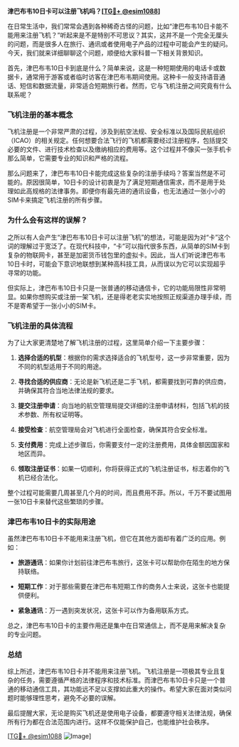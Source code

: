 **津巴布韦10日卡可以注册飞机吗？[[TG💪+ @esim1088](https://t.me/s/esim1088)]**

在日常生活中，我们常常会遇到各种稀奇古怪的问题，比如“津巴布韦10日卡能不能用来注册飞机？”听起来是不是特别不可思议？其实，这并不是一个完全无厘头的问题，而是很多人在旅行、通讯或者使用电子产品的过程中可能会产生的疑问。今天，我们就来详细聊聊这个问题，顺便给大家科普一下相关背景知识。

首先，津巴布韦10日卡到底是什么？简单来说，这是一种短期使用的电话卡或数据卡，通常用于游客或者临时访客在津巴布韦期间使用。这种卡一般支持语音通话、短信和数据流量，非常适合短期旅行者。然而，它与飞机注册之间究竟有什么联系呢？

### 飞机注册的基本概念

飞机注册是一个非常严肃的过程，涉及到航空法规、安全标准以及国际民航组织（ICAO）的相关规定。任何想要合法飞行的飞机都需要经过注册程序，包括提交必要的文件、进行技术检查以及缴纳相应的费用等。这个过程并不像买一张手机卡那么简单，它需要专业的知识和严格的流程。

那么问题来了，津巴布韦10日卡能完成这些复杂的注册手续吗？答案当然是不可能的。原因很简单，10日卡的设计初衷是为了满足短期通信需求，而不是用于处理如此高规格的法律事务。即便你有最先进的通讯设备，也无法通过一张小小的SIM卡来搞定飞机注册的所有步骤。

### 为什么会有这样的误解？

之所以有人会产生“津巴布韦10日卡可以注册飞机”的想法，可能是因为对“卡”这个词的理解过于宽泛了。在现代科技中，“卡”可以指代很多东西，从简单的SIM卡到复杂的物联网卡，甚至是加密货币钱包里的虚拟卡。因此，当人们听说津巴布韦10日卡时，可能会下意识地联想到某种高科技工具，从而误以为它可以实现超乎寻常的功能。

但实际上，津巴布韦10日卡只是一张普通的移动通信卡，它的功能局限性非常明显。如果你想购买或注册一架飞机，还是得老老实实地按照正规渠道办理手续，而不是寄希望于一张小小的SIM卡。

### 飞机注册的具体流程

为了让大家更清楚地了解飞机注册的过程，这里简单介绍一下主要步骤：

1. **选择合适的机型**：根据你的需求选择适合的飞机型号，这一步非常重要，因为不同的机型适用于不同的用途。
   
2. **寻找合适的供应商**：无论是新飞机还是二手飞机，都需要找到可靠的供应商，并确保其符合当地法律法规的要求。

3. **提交注册申请**：向当地的航空管理局提交详细的注册申请材料，包括飞机的技术参数、所有权证明等。

4. **接受检查**：航空管理局会对飞机进行全面检查，确保其符合安全标准。

5. **支付费用**：完成上述步骤后，你需要支付一定的注册费用，具体金额因国家和地区而异。

6. **领取注册证书**：如果一切顺利，你将获得正式的飞机注册证书，标志着你的飞机已经合法化。

整个过程可能需要几周甚至几个月的时间，而且费用不菲。所以，千万不要试图用一张10日卡来替代这些繁琐的步骤。

### 津巴布韦10日卡的实际用途

虽然津巴布韦10日卡不能用来注册飞机，但它在其他方面却有着广泛的应用。例如：

- **旅游通讯**：如果你计划前往津巴布韦旅行，这张卡可以帮助你在陌生的地方保持联络。
  
- **短期工作**：对于那些需要在津巴布韦短期工作的商务人士来说，这张卡也能提供便利。

- **紧急通讯**：万一遇到突发状况，这张卡可以作为备用联系方式。

总之，津巴布韦10日卡的主要作用还是集中在日常通信上，而不是用来解决复杂的专业问题。

### 总结

综上所述，津巴布韦10日卡并不能用来注册飞机。飞机注册是一项极其专业且复杂的任务，需要遵循严格的法律程序和技术标准。而津巴布韦10日卡只是一个普通的移动通信工具，其功能远不足以支撑如此重大的操作。希望大家在面对类似问题时能够理性思考，避免不必要的误解。

最后提醒大家，无论是购买飞机还是使用电子设备，都要遵守相关法律法规，确保所有行为都在合法范围内进行。这样不仅能保护自己，也能维护社会秩序。

[[TG💪+ @esim1088](https://t.me/s/esim1088) ![Image](https://i.postimg.cc/4NQfJmqS/Snipaste-2025-05-13-00-14-12.png)]